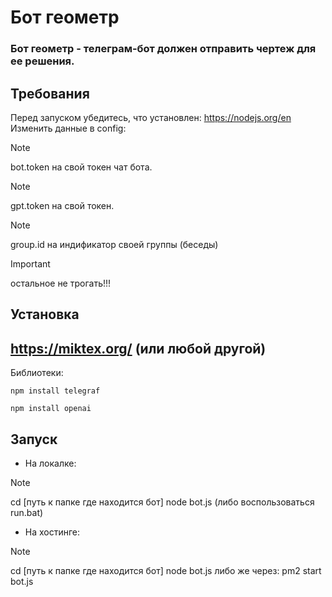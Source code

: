 # Бот геометр

### Бот геометр - телеграм-бот должен отправить чертеж для ее решения.

## Требования

Перед запуском убедитесь, что установлен: https://nodejs.org/en
Изменить данные в config:

> [!NOTE]
> bot.token на свой токен чат бота.

> [!NOTE]
> gpt.token на свой токен.

>[!NOTE]
> group.id на индификатор своей группы (беседы)
  
  > [!IMPORTANT]
  > остальное не трогать!!!

## Установка

 ## https://miktex.org/ (или любой другой)


Библиотеки:<br>
```
npm install telegraf
```
```
npm install openai
```

## Запуск

+ На локалке:

> [!NOTE]
>cd [путь к папке где находится бот]
>node bot.js (либо воспользоваться run.bat)

+ На хостинге:

> [!NOTE]
>cd [путь к папке где находится бот] 
node bot.js 
>либо же через: pm2 start bot.js 
